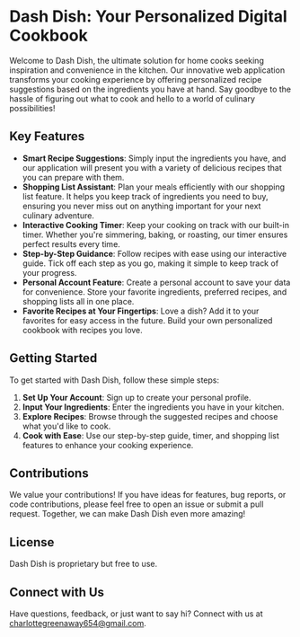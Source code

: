# Dash Dish: Your Personalized Digital Cookbook

Welcome to Dash Dish, the ultimate solution for home cooks seeking inspiration and convenience in the kitchen. Our innovative web application transforms your cooking experience by offering personalized recipe suggestions based on the ingredients you have at hand. Say goodbye to the hassle of figuring out what to cook and hello to a world of culinary possibilities!

## Key Features

- **Smart Recipe Suggestions**: Simply input the ingredients you have, and our application will present you with a variety of delicious recipes that you can prepare with them.
- **Shopping List Assistant**: Plan your meals efficiently with our shopping list feature. It helps you keep track of ingredients you need to buy, ensuring you never miss out on anything important for your next culinary adventure.
- **Interactive Cooking Timer**: Keep your cooking on track with our built-in timer. Whether you're simmering, baking, or roasting, our timer ensures perfect results every time.
- **Step-by-Step Guidance**: Follow recipes with ease using our interactive guide. Tick off each step as you go, making it simple to keep track of your progress.
- **Personal Account Feature**: Create a personal account to save your data for convenience. Store your favorite ingredients, preferred recipes, and shopping lists all in one place.
- **Favorite Recipes at Your Fingertips**: Love a dish? Add it to your favorites for easy access in the future. Build your own personalized cookbook with recipes you love.
  
## Getting Started

To get started with Dash Dish, follow these simple steps:

1. **Set Up Your Account**: Sign up to create your personal profile.
2. **Input Your Ingredients**: Enter the ingredients you have in your kitchen.
3. **Explore Recipes**: Browse through the suggested recipes and choose what you'd like to cook.
4. **Cook with Ease**: Use our step-by-step guide, timer, and shopping list features to enhance your cooking experience.

## Contributions

We value your contributions! If you have ideas for features, bug reports, or code contributions, please feel free to open an issue or submit a pull request. Together, we can make Dash Dish even more amazing!

## License

Dash Dish is proprietary but free to use. 

## Connect with Us

Have questions, feedback, or just want to say hi? Connect with us at charlottegreenaway654@gmail.com.
